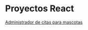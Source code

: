 ﻿# Proyectos React

[Administrador de citas para mascotas](https://keen-goodall-0e2491.netlify.app/)
